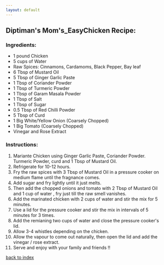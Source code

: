 ```yaml
---
layout: default
---
```



## Diptiman's Mom's_EasyChicken Recipe:

### Ingredients: 

- 1 pound Chicken
- 5 cups of Water
- Raw Spices: Cinnamons, Cardamoms, Black Pepper, Bay leaf
- 6 Tbsp of Mustard Oil
- 5 Tbsp of Ginger Garlic Paste
- 1 Tbsp of Coriander Powder
- 1 Tbsp of Turmeric Powder
- 1 Tbsp of Garam Masala Powder
- 1 Tbsp of Salt
- 1 Tbsp of Sugar
- 0.5 Tbsp of Red Chilli Powder
- 5 Tbsp of Curd
- 1 Big White/Yellow Onion (Coarsely Chopped)
- 1 Big Tomato (Coarsely Chopped)
- Vinegar and Rose Extract


### Instructions: 

1. Mariante Chicken using Ginger Garlic Paste, Coriander Powder. Turmeric Powder, curd and 1 Tbsp of Mustard Oil.
2. Refrigerate for 10-12 hours.
3. Fry the raw spices with 3 Tbsp of Mustard Oil in a pressure cooker on medium flame until the fragnance comes.
4. Add sugar and fry lightly until it just melts.
5. Then add the chopped onions and tomato with 2 Tbsp of Mustard Oil and 1 cup of water , fry just till the raw smell vanishes.
6. Add the marinated chicken with 2 cups of water and stir the mix for 5 minutes.
7. Use a lid for the pressure cooker and stir the mix in intervals of 5 minutes for 3 times.
8. Add the remianing two cups of water and close the pressure cooker's lid. 
9. Allow 3-4 whistles depending on the chicken.
10. Allow the vapour to come out naturally, then open the lid and add the vinegar / rose extract.
11. Serve and enjoy with your family and friends !!

<!--
Keep this link to return to the index
-->
[back to index](../)
